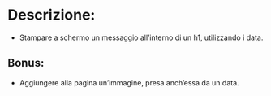 # Descrizione:
- Stampare a schermo un messaggio all’interno di un h1, utilizzando i data.

## Bonus:
- Aggiungere alla pagina un’immagine, presa anch’essa da un data.